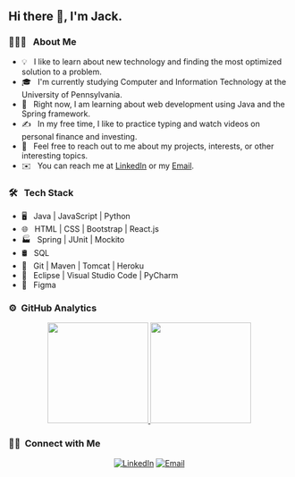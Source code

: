 <h2>Hi there 👋, I'm Jack.</h2>

### 👨🏻‍💻 &nbsp; About Me

- 💡 &nbsp; I like to learn about new technology and finding the most optimized solution to a problem.
- 🎓 &nbsp; I'm currently studying Computer and Information Technology at the University of Pennsylvania.
- 🌱 &nbsp; Right now, I am learning about web development using Java and the Spring framework.
- ✍️ &nbsp; In my free time, I like to practice typing and watch videos on personal finance and investing.
- 💬 &nbsp; Feel free to reach out to me about my projects, interests, or other interesting topics.
- ✉️ &nbsp; You can reach me at <a href="https://linkedin.com/in/chejac/">LinkedIn</a> or my <a href="mailto:chejac@sas.upenn.edu">Email</a>.

<!--
- 🔭 &nbsp; I’m currently working on ...
- 👯 &nbsp; I’m looking to collaborate on ...
- 🤔 &nbsp; I’m looking for help with ...
- ⚡ &nbsp; Fun fact: ...
-->

### 🛠 &nbsp; Tech Stack
- 🖥️ &nbsp; Java | JavaScript | Python
- 🌐 &nbsp; HTML | CSS | Bootstrap | React.js
- 🏭 &nbsp; Spring | JUnit | Mockito
- 🛢 &nbsp; SQL
- 🔧 &nbsp; Git | Maven | Tomcat | Heroku
- 🔨 &nbsp; Eclipse | Visual Studio Code | PyCharm
- 📝 &nbsp; Figma

### ⚙️ &nbsp;GitHub Analytics

<p align="center">
  <a href="https://github.com/chejac">
    <img height="180em" src="https://github-readme-stats-eight-theta.vercel.app/api?username=chejac&show_icons=true&theme=algolia&include_all_commits=true&count_private=true"/>
    <img height="180em" src="https://github-readme-stats-eight-theta.vercel.app/api/top-langs/?username=chejac&layout=compact&langs_count=8&theme=algolia"/>
  </a>
</p>

### 🤝🏻 &nbsp;Connect with Me

<p align="center">
  <a href="https://linkedin.com/in/chejac"><img alt="LinkedIn" src="https://img.shields.io/badge/-Jack%20Chen-0077B5?style=flat&logo=Linkedin&logoColor=white"/></a>
  <a href="mailto:chejac@sas.upenn.edu"><img alt="Email" src="https://img.shields.io/badge/-chejac@sas.upenn.edu-D14836?style=flat&logo=Gmail&logoColor=white"/></a>
</p>
